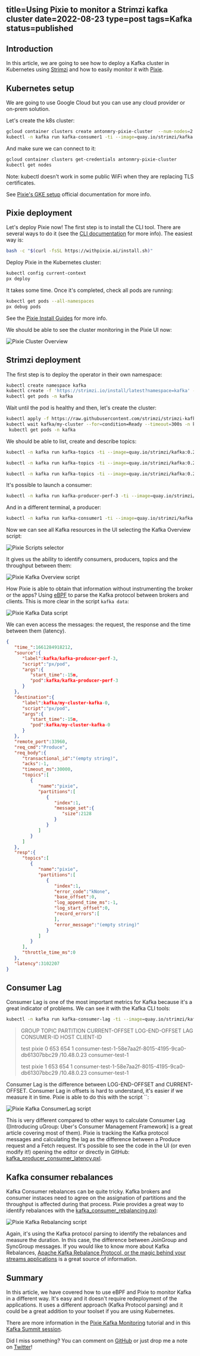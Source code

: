 title=Using Pixie to monitor a Strimzi kafka cluster
date=2022-08-23
type=post
tags=Kafka
status=published
---------

## Introduction

In this article, we are going to see how to deploy a Kafka cluster in Kubernetes
using [Strimzi] and how to easily monitor it with [Pixie].

## Kubernetes setup

We are going to use Google Cloud but you can use any cloud provider or on-prem
solution.

Let's create the k8s cluster:

```bash
gcloud container clusters create antonmry-pixie-cluster  --num-nodes=2 --machine-type=e2-standard-8 --disk-size 300
kubectl -n kafka run kafka-consumer1 -ti --image=quay.io/strimzi/kafka:0.25.0-kafka-2.8.0 --rm=true --restart=Never -- bin/kafka-console-consumer.sh --bootstrap-server my-cluster-kafka-bootstrap:9092 --topic pixie  --consumer-property group.id=test
```

And make sure we can connect to it:

```sh
gcloud container clusters get-credentials antonmry-pixie-cluster
kubectl get nodes
```

Note: kubectl doesn't work in some public WiFi when they are replacing TLS
certificates.

See [Pixie's GKE setup] official documentation for more info.

## Pixie deployment

Let's deploy Pixie now! The first step is to install the CLI tool. There are
several ways to do it (see the [CLI documentation] for more info). The easiest
way is:

```sh
bash -c "$(curl -fsSL https://withpixie.ai/install.sh)"
```

Deploy Pixie in the Kubernetes cluster:

```sh
kubectl config current-context
px deploy
```

It takes some time. Once it's completed, check all pods are running:

```sh
kubectl get pods --all-namespaces
px debug pods
```

See the [Pixie Install Guides] for more info.

We should be able to see the cluster monitoring in the Pixie UI now:

![Pixie Cluster Overview](pixie/pixie-cluster-overview.png)

## Strimzi deployment

The first step is to deploy the operator in their own namespace:

```sh
kubectl create namespace kafka
kubectl create -f 'https://strimzi.io/install/latest?namespace=kafka' -n kafka 
kubectl get pods -n kafka
```

Wait until the pod is healthy and then, let's create the cluster:

```sh
kubectl apply -f https://raw.githubusercontent.com/strimzi/strimzi-kafka-operator/0.30.0/examples/kafka/kafka-persistent-single.yaml -n kafka
kubectl wait kafka/my-cluster --for=condition=Ready --timeout=300s -n kafka
 kubectl get pods -n kafka
```

We should be able to list, create and describe topics:

```sh
kubectl -n kafka run kafka-topics -ti --image=quay.io/strimzi/kafka:0.25.0-kafka-2.8.0 --rm=true --restart=Never -- bin/kafka-topics.sh --bootstrap-server my-cluster-kafka-bootstrap:9092  --list

kubectl -n kafka run kafka-topics -ti --image=quay.io/strimzi/kafka:0.25.0-kafka-2.8.0 --rm=true --restart=Never -- bin/kafka-topics.sh --bootstrap-server my-cluster-kafka-bootstrap:9092 --create --topic pixie --replication-factor 1 --partitions 2

kubectl -n kafka run kafka-topics -ti --image=quay.io/strimzi/kafka:0.25.0-kafka-2.8.0 --rm=true --restart=Never -- bin/kafka-topics.sh --bootstrap-server my-cluster-kafka-bootstrap:9092  --describe pixie
```

It's possible to launch a consumer:

```sh
kubectl -n kafka run kafka-producer-perf-3 -ti --image=quay.io/strimzi/kafka:0.25.0-kafka-2.8.0 --rm=true --restart=Never -- bin/kafka-producer-perf-test.sh --topic pixie --throughput 1 --num-records 300000 --record-size 1024 --producer-props acks=all bootstrap.servers=my-cluster-kafka-bootstrap:9092
```

And in a different terminal, a producer:

```sh
kubectl -n kafka run kafka-consumer1 -ti --image=quay.io/strimzi/kafka:0.25.0-kafka-2.8.0 --rm=true --restart=Never -- bin/kafka-console-consumer.sh --bootstrap-server my-cluster-kafka-bootstrap:9092 --topic pixie  --consumer-property group.id=test #con1
```

Now we can see all Kafka resources in the UI selecting the Kafka Overview
script:

![Pixie Scripts selector](pixie/pixie-scripts.png)

It gives us the ability to identify consumers, producers, topics and the
throughput between them:

![Pixie Kafka Overview script](pixie/pixie-kafka-overview.jpg)

How Pixie is able to obtain that information without instrumenting the broker
or the apps? Using [eBPF] to parse the Kafka protocol between brokers and
clients. This is more clear in the script `kafka data`:

![Pixie Kafka Data script](pixie/pixie-kafka-data.jpg)

We can even access the messages: the request, the response and the time between
them (latency).

```json
{
   "time_":1661284918212,
   "source":{
      "label":kafka/kafka-producer-perf-3,
      "script":"px/pod",
      "args":{
         "start_time":-15m,
         "pod":kafka/kafka-producer-perf-3
      }
   },
   "destination":{
      "label":kafka/my-cluster-kafka-0,
      "script":"px/pod",
      "args":{
         "start_time":-15m,
         "pod":kafka/my-cluster-kafka-0
      }
   },
   "remote_port":33960,
   "req_cmd":"Produce",
   "req_body":{
      "transactional_id":"(empty string)",
      "acks":-1,
      "timeout_ms":30000,
      "topics":[
         {
            "name":"pixie",
            "partitions":[
               {
                  "index":1,
                  "message_set":{
                     "size":2128
                  }
               }
            ]
         }
      ]
   },
   "resp":{
      "topics":[
         {
            "name":"pixie",
            "partitions":[
               {
                  "index":1,
                  "error_code":"kNone",
                  "base_offset":0,
                  "log_append_time_ms":-1,
                  "log_start_offset":0,
                  "record_errors":[
                  ],
                  "error_message":"(empty string)"
               }
            ]
         }
      ],
      "throttle_time_ms":0
   },
   "latency":3102207
}
```

## Consumer Lag

Consumer Lag is one of the most important metrics for Kafka because it's a great
indicator of problems. We can see it with the Kafka CLI tools:

```sh
kubectl -n kafka run kafka-consumer-lag -ti --image=quay.io/strimzi/kafka:0.25.0-kafka-2.8.0 --rm=true --restart=Never -- bin/kafka-consumer-groups.sh --bootstrap-server  my-cluster-kafka-bootstrap:9092 --describe --group test1
```

> GROUP           TOPIC           PARTITION  CURRENT-OFFSET  LOG-END-OFFSET  LAG             CONSUMER-ID                                          HOST            CLIENT-ID
>
> test            pixie           0          653             654             1               consumer-test-1-58e7aa2f-8015-4195-9ca0-db61307bbc29 /10.48.0.23     consumer-test-1
>
> test            pixie           1          653             654             1               consumer-test-1-58e7aa2f-8015-4195-9ca0-db61307bbc29 /10.48.0.23     consumer-test-1

Consumer Lag is the difference between LOG-END-OFFSET and CURRENT-OFFSET.
Consumer Lag in offsets is hard to understand, it's easier if we measure it
in time. Pixie is able to do this with the script ``:

![Pixie Kafka ConsumerLag script](pixie/pixie-consumer-lag.jpg)

This is very different compared to other ways to calculate Consumer Lag
([Introducing uGroup: Uber's Consumer Management Framework] is a great article
covering most of them). Pixie is tracking the Kafka protocol messages and
calculating the lag as the difference between a Produce request and a Fetch
request. It's possible to see the code in the UI (or even modify it!) opening
the editor or directly in GitHub: [kafka_producer_consumer_latency.pxl].

## Kafka consumer rebalances

Kafka Consumer rebalances can be quite tricky. Kafka brokers and consumer
instaces need to agree on the assignation of partitions and the throughput is
affected during that process. Pixie provides a great way to identify
rebalances with the [kafka_consumer_rebalancing.pxl]:

![Pixie Kafka Rebalancing script](pixie/pixie-kafka-rebalancing.jpg)

Again, it's using the Kafka protocol parsing to identify the rebalances and
measure the duration. In this case, the difference between JoinGroup and
SyncGroup messages. If you would like to know more about Kafka Rebalances,
[Apache Kafka Rebalance Protocol, or the magic behind your streams applications]
is a great source of information.

## Summary

In this article, we have covered how to use eBPF and Pixie to monitor Kafka in
a different way. It's easy and it doesn't require redeployment of the
applications. It uses a different approach (Kafka Protocol parsing) and it
could be a great addition to your toolset if you are using Kubernetes.

There are more information in the [Pixie Kafka Monitoring] tutorial and in this
[Kafka Summit session].

Did I miss something? You can comment on [GitHub] or just drop me a note on
[Twitter]!

[GitHub]: https://github.com/antonmry/galiglobal/pull/41
[Twitter]: https://www.twitter.com/antonmry
[Strimzi]: https://strimzi.io
[Pixie]: https://pixielabs.ai
[Pixie's GKE setup]: https://docs.pixielabs.ai/installing-pixie/setting-up-k8s/gke-setup/
[CLI documentation]: https://docs.pixielabs.ai/installing-pixie/install-schemes/cli/
[Pixie Install Guides]: https://docs.pixielabs.ai/installing-pixie/install-guides/
[eBPF]: https://docs.px.dev/about-pixie/pixie-ebpf/
[kafka_producer_consumer_latency.pxl]: https://github.com/pixie-io/pixie/blob/db0ad3a9b3c7229f8e3dd57d9eea5a372e4670f2/src/pxl_scripts/px/kafka_producer_consumer_latency/kafka_producer_consumer_latency.pxl#L130
[kafka_consumer_rebalancing.pxl]: https://github.com/pixie-io/pixie/blob/main/src/pxl_scripts/px/kafka_consumer_rebalancing/kafka_consumer_rebalancing.pxl
[Apache Kafka Rebalance Protocol, or the magic behind your streams applications]: https://medium.com/streamthoughts/apache-kafka-rebalance-protocol-or-the-magic-behind-your-streams-applications-e94baf68e4f2
[Pixie Kafka Monitoring]: https://docs.pixielabs.ai/tutorials/pixie-101/kafka-monitoring/
[Kafka Summit session]: https://www.confluent.io/events/kafka-summit-london-2022/monitoring-kafka-without-instrumentation-using-ebpf/
